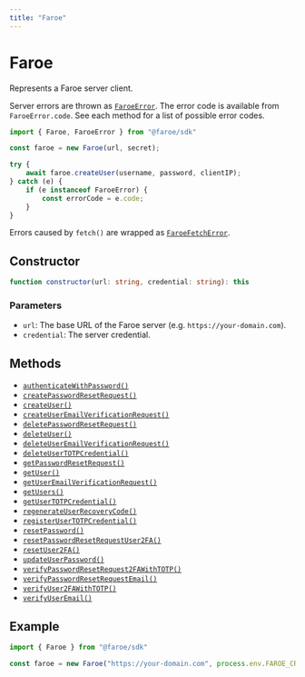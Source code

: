 ```yaml
---
title: "Faroe"
---
```


# Faroe

Represents a Faroe server client.

Server errors are thrown as [`FaroeError`](/api-reference/js/main/FaroeError). The error code is available from `FaroeError.code`. See each method for a list of possible error codes.

```ts
import { Faroe, FaroeError } from "@faroe/sdk"

const faroe = new Faroe(url, secret);

try {
    await faroe.createUser(username, password, clientIP);
} catch (e) {
    if (e instanceof FaroeError) {
        const errorCode = e.code;
    }
}
```

Errors caused by `fetch()` are wrapped as [`FaroeFetchError`](/api-reference/js/main/FaroeFetchError).

## Constructor

```ts
function constructor(url: string, credential: string): this
```

### Parameters

- `url`: The base URL of the Faroe server (e.g. `https://your-domain.com`).
- `credential`: The server credential.

## Methods

- [`authenticateWithPassword()`](/api-reference/js/main/Faroe/authenticateWithPassword)
- [`createPasswordResetRequest()`](/api-reference/js/main/Faroe/createPasswordResetRequest)
- [`createUser()`](/api-reference/js/main/Faroe/createUser)
- [`createUserEmailVerificationRequest()`](/api-reference/js/main/Faroe/createUserEmailVerificationRequest)
- [`deletePasswordResetRequest()`](/api-reference/js/main/Faroe/deletePasswordResetRequest)
- [`deleteUser()`](/api-reference/js/main/Faroe/deleteUser)
- [`deleteUserEmailVerificationRequest()`](/api-reference/js/main/Faroe/deleteUserEmailVerificationRequest)
- [`deleteUserTOTPCredential()`](/api-reference/js/main/Faroe/deleteUserTOTPCredential)
- [`getPasswordResetRequest()`](/api-reference/js/main/Faroe/getPasswordResetRequest)
- [`getUser()`](/api-reference/js/main/Faroe/getUser)
- [`getUserEmailVerificationRequest()`](/api-reference/js/main/Faroe/getUserEmailVerificationRequest)
- [`getUsers()`](/api-reference/js/main/Faroe/getUsers)
- [`getUserTOTPCredential()`](/api-reference/js/main/Faroe/getUserTOTPCredential)
- [`regenerateUserRecoveryCode()`](/api-reference/js/main/Faroe/regenerateUserRecoveryCode)
- [`registerUserTOTPCredential()`](/api-reference/js/main/Faroe/registerUserTOTPCredential)
- [`resetPassword()`](/api-reference/js/main/Faroe/resetPassword)
- [`resetPasswordResetRequestUser2FA()`](/api-reference/js/main/Faroe/resetPasswordResetRequestUser2FA)
- [`resetUser2FA()`](/api-reference/js/main/Faroe/resetUser2FA)
- [`updateUserPassword()`](/api-reference/js/main/Faroe/updateUserPassword)
- [`verifyPasswordResetRequest2FAWithTOTP()`](/api-reference/js/main/Faroe/verifyPasswordResetRequest2FAWithTOTP)
- [`verifyPasswordResetRequestEmail()`](/api-reference/js/main/Faroe/verifyPasswordResetRequestEmail)
- [`verifyUser2FAWithTOTP()`](/api-reference/js/main/Faroe/verifyUser2FAWithTOTP)
- [`verifyUserEmail()`](/api-reference/js/main/Faroe/verifyUserEmail)

## Example

```ts
import { Faroe } from "@faroe/sdk"

const faroe = new Faroe("https://your-domain.com", process.env.FAROE_CREDENTIAL);
```
